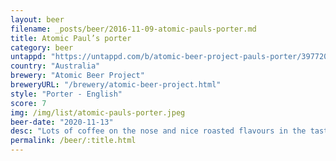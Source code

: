 ```yaml
---
layout: beer
filename: _posts/beer/2016-11-09-atomic-pauls-porter.md
title: Atomic Paul’s porter
category: beer
untappd: "https://untappd.com/b/atomic-beer-project-pauls-porter/3977204"
country: "Australia"
brewery: "Atomic Beer Project"
breweryURL: "/brewery/atomic-beer-project.html"
style: "Porter - English"
score: 7
img: /img/list/atomic-pauls-porter.jpeg
beer-date: "2020-11-13"
desc: "Lots of coffee on the nose and nice roasted flavours in the taste"
permalink: /beer/:title.html
---
```

